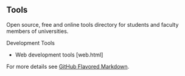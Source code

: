 
## Tools

Open source, free and online tools directory for students and faculty members of universities.

Development Tools

* Web development tools [web.html]



For more details see [GitHub Flavored Markdown](https://guides.github.com/features/mastering-markdown/).